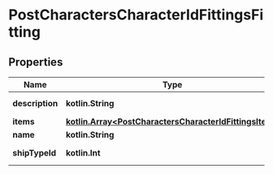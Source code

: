 
# PostCharactersCharacterIdFittingsFitting

## Properties
Name | Type | Description | Notes
------------ | ------------- | ------------- | -------------
**description** | **kotlin.String** | description string | 
**items** | [**kotlin.Array&lt;PostCharactersCharacterIdFittingsItem&gt;**](PostCharactersCharacterIdFittingsItem.md) | items array | 
**name** | **kotlin.String** | name string | 
**shipTypeId** | **kotlin.Int** | ship_type_id integer | 



